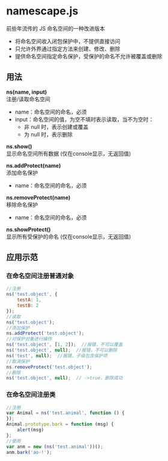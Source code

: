 # namescape.js

前些年流传的 JS 命名空间的一种改进版本

- 将命名空间收入闭包保护中，不提供直接访问
- 只允许外界通过指定方法来创建、修改、删除
- 提供命名空间指定命名保护，受保护的命名不允许被覆盖或删除

## 用法

**ns(name, input)**  
注册/读取命名空间

- name：命名空间的命名，必须
- input：命名空间的值，为空不填时表示读取，当不为空时：
	- 非 null 时，表示创建或覆盖
	- 为 null 时，表示删除

**ns.show()**  
显示命名空间所有数据 (仅在console显示，无返回值)

**ns.addProtect(name)**  
添加命名保护

- name：命名空间的命名，必须

**ns.removeProtect(name)**  
移除命名保护
 
- name：命名空间的命名，必须

**ns.showProtect()**  
显示所有受保护的命名 (仅在console显示，无返回值)


## 应用示范

### 在命名空间注册普通对象
```js
//注册
ns('test.object', {
    testA: 1,
    testB: 2
});
//读取
ns('test.object');
//添加保护
ns.addProtect('test.object');
//对保护对象进行操作
ns('test.object', [1, 2]);  //报错，不可以覆盖
ns('test.object', null);  //报错，不可以删除
ns('test', null);  //报错，子级包含保护项
//取消保护
ns.removeProtect('test.object');
//删除
ns('test.object', null);  // ->true，删除成功 
```

### 在命名空间注册类
```js
//注册
var Animal = ns('test.animal', function () {
});
Animal.prototype.bark = function (msg) {
    alert(msg)
};
//使用
var anm = new (ns('test.animal'))();
anm.bark('ao-!');
```